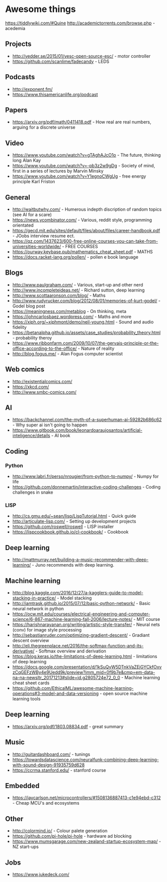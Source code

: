 # Awesome things

https://tiddlywiki.com/#Quine
http://academictorrents.com/browse.php - acedemia

## Projects
* http://vedder.se/2015/01/vesc-open-source-esc/ - motor controller
* https://github.com/scanlime/fadecandy - LEDS

## Podcasts
* http://exponent.fm/
* https://www.thisamericanlife.org/podcast

## Papers
* https://arxiv.org/pdf/math/0411418.pdf - How real are real numbers, arguing for a discrete universe

## Video 
* https://www.youtube.com/watch?v=gTAghAJcO1o - The future, thinking long Alan Kay
* https://www.youtube.com/watch?v=-pb3z2w9gDg - Society of mind, first in a series of lectures by Marvin Minsky
* https://www.youtube.com/watch?v=Y1egnoCWgUg - free energy principle Karl Friston

## General
* http://waitbutwhy.com/ - Humerous indepth discription of random topics (see AI for a scare)
* https://news.ycombinator.com/ - Various, reddit style, programming orientated
* https://gecd.mit.edu/sites/default/files/about/files/career-handbook.pdf - JOobs interview resume ect.
* https://qz.com/1437623/600-free-online-courses-you-can-take-from-universities-worldwide/ - FREE COURSES
* https://ourway.keybase.pub/mathematics_cheat_sheet.pdf - MATHS
* https://docs.racket-lang.org/pollen/ - pollen e book language

## Blogs
* http://www.paulgraham.com/ - Various, start-up and other nerd
* http://www.incompleteideas.net/ - Richard sutton, deep learning
* http://www.scottaaronson.com/blog/ - Maths
* http://www.rudyrucker.com/blog/2012/08/01/memories-of-kurt-godel/ - Godel blog post
* https://meaningness.com/metablog - On thinking, meta
* https://johncarlosbaez.wordpress.com/ - Maths and more
* https://xiph.org/~xiphmont/demo/neil-young.html - Sound and audio fidelity
* https://betanalpha.github.io/assets/case_studies/probability_theory.html - probability theroy
* https://www.ribbonfarm.com/2009/10/07/the-gervais-principle-or-the-office-according-to-the-office/ - Nature of reality
* http://blog.fogus.me/ - Alan Fogus computer scientist

## Web comics
* http://existentialcomics.com/
* https://xkcd.com/
* http://www.smbc-comics.com/

## AI
* https://backchannel.com/the-myth-of-a-superhuman-ai-59282b686c62 - Why super ai isn't going to happen
* https://www.gitbook.com/book/leonardoaraujosantos/artificial-inteligence/details - AI book

## Coding
### Python
* http://www.labri.fr/perso/nrougier/from-python-to-numpy/ - Numpy for life
* https://github.com/donnemartin/interactive-coding-challenges - Coding challenges in snake

### LISP
* http://cs.gmu.edu/~sean/lisp/LispTutorial.html - Quick guide
* http://articulate-lisp.com/ - Setting up development projects
* https://github.com/roswell/roswell - LISP installer
* https://lispcookbook.github.io/cl-cookbook/ - Cookbook

## Deep learning
* http://mattmurray.net/building-a-music-recommender-with-deep-learning/ - Juno recommends with deep learning.

## Machine learning
* http://blog.kaggle.com/2016/12/27/a-kagglers-guide-to-model-stacking-in-practice/ - Model stacking
* http://iamtrask.github.io/2015/07/12/basic-python-network/ - Basic neural network in python
* https://ocw.mit.edu/courses/electrical-engineering-and-computer-science/6-867-machine-learning-fall-2006/lecture-notes/ - MIT course
* https://harishnarayanan.org/writing/artistic-style-transfer/ - Neural nets (conv) for image style processing
* http://sebastianruder.com/optimizing-gradient-descent/ - Gradiant descent overview
* http://eli.thegreenplace.net/2016/the-softmax-function-and-its-derivative/ - Softmax overview and derivation
* https://blog.keras.io/the-limitations-of-deep-learning.html - limitations of deep learning
* https://docs.google.com/presentation/d/1kSuQyW5DTnkVaZEjGYCkfOxvzCqGEFzWBy4e9Uedd9k/preview?imm_mid=0f9b7e&cmp=em-data-na-na-newsltr_20171213#slide=id.g2805724e72_0_0 - Machine learning cheat sheet cards
* https://github.com/EthicalML/awesome-machine-learning-operations#3-model-and-data-versioning - open source machine learning tools

## Deep learning 
* https://arxiv.org/pdf/1803.08834.pdf - great summary

## Music
* http://guitardashboard.com/ - tunings
* https://towardsdatascience.com/neuralfunk-combining-deep-learning-with-sound-design-91935759d628
* https://ccrma.stanford.edu/ - stanford course

## Embedded
* https://jaycarlson.net/microcontrollers/#1508136887413-c1e94ebd-c312 - Cheap MCU's and ecosystems

## Other
* http://colormind.io/ - Colour palete generation
* https://github.com/pi-hole/pi-hole - hardware ad blocking
* https://www.mumsgarage.com/new-zealand-startup-ecosystem-map/ - NZ start-ups

## Jobs
* https://www.jukedeck.com/


